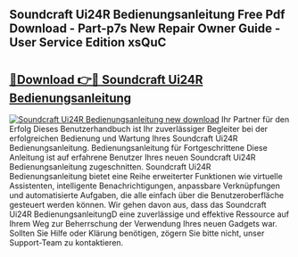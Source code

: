 ## Soundcraft Ui24R Bedienungsanleitung Free Pdf Download - Part-p7s New Repair Owner Guide - User Service Edition xsQuC

# <h2><a href="http://df2i8u.blite.top/?on=Soundcraft+Ui24R+Bedienungsanleitung">🔗Download 👉🔴 Soundcraft Ui24R Bedienungsanleitung</a></h2>

[![Soundcraft Ui24R Bedienungsanleitung new download](https://i.imgur.com/lujVjoI.png)](http://df2i8u.blite.top/?on=Soundcraft+Ui24R+Bedienungsanleitung)
Ihr Partner für den Erfolg Dieses Benutzerhandbuch ist Ihr zuverlässiger Begleiter bei der erfolgreichen Bedienung und Wartung Ihres Soundcraft Ui24R Bedienungsanleitung. Bedienungsanleitung für Fortgeschrittene Diese Anleitung ist auf erfahrene Benutzer Ihres neuen Soundcraft Ui24R Bedienungsanleitung zugeschnitten. Soundcraft Ui24R Bedienungsanleitung bietet eine Reihe erweiterter Funktionen wie virtuelle Assistenten, intelligente Benachrichtigungen, anpassbare Verknüpfungen und automatisierte Aufgaben, die alle einfach über die Benutzeroberfläche gesteuert werden können. Wir gehen davon aus, dass das Soundcraft Ui24R BedienungsanleitungD eine zuverlässige und effektive Ressource auf Ihrem Weg zur Beherrschung der Verwendung Ihres neuen Gadgets war. Sollten Sie Hilfe oder Klärung benötigen, zögern Sie bitte nicht, unser Support-Team zu kontaktieren.

